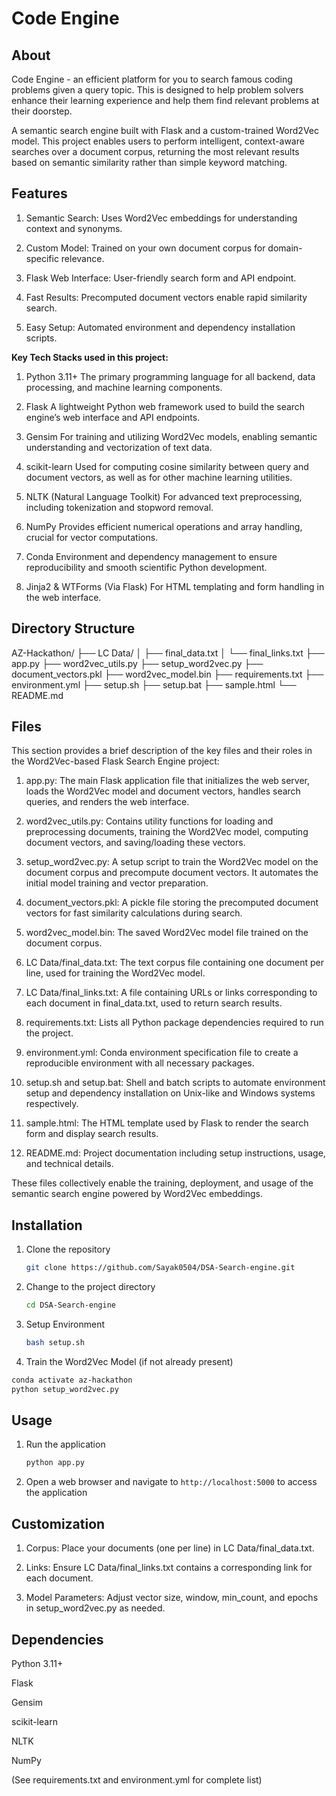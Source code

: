 # Code Engine

## About

Code Engine - an efficient platform for you to search famous coding problems given a query topic. This is designed to help problem solvers enhance their learning experience and help them find relevant problems at their doorstep.

A semantic search engine built with Flask and a custom-trained Word2Vec model. This project enables users to perform intelligent, context-aware searches over a document corpus, returning the most relevant results based on semantic similarity rather than simple keyword matching.

## Features


1. Semantic Search: Uses Word2Vec embeddings for understanding context and synonyms.

2. Custom Model: Trained on your own document corpus for domain-specific relevance.

3. Flask Web Interface: User-friendly search form and API endpoint.

4. Fast Results: Precomputed document vectors enable rapid similarity search.

5. Easy Setup: Automated environment and dependency installation scripts.

**Key Tech Stacks used in this project:**
1. Python 3.11+
The primary programming language for all backend, data processing, and machine learning components.

2. Flask
A lightweight Python web framework used to build the search engine’s web interface and API endpoints.

3. Gensim
For training and utilizing Word2Vec models, enabling semantic understanding and vectorization of text data.

4. scikit-learn
Used for computing cosine similarity between query and document vectors, as well as for other machine learning utilities.

5. NLTK (Natural Language Toolkit)
For advanced text preprocessing, including tokenization and stopword removal.

6. NumPy
Provides efficient numerical operations and array handling, crucial for vector computations.

7. Conda
Environment and dependency management to ensure reproducibility and smooth scientific Python development.

8. Jinja2 & WTForms
(Via Flask) For HTML templating and form handling in the web interface.



## Directory Structure

AZ-Hackathon/
├── LC Data/
│   ├── final_data.txt
│   └── final_links.txt
├── app.py
├── word2vec_utils.py
├── setup_word2vec.py
├── document_vectors.pkl
├── word2vec_model.bin
├── requirements.txt
├── environment.yml
├── setup.sh
├── setup.bat
├── sample.html
└── README.md


## Files

This section provides a brief description of the key files and their roles in the Word2Vec-based Flask Search Engine project:

1. app.py: The main Flask application file that initializes the web server, loads the Word2Vec model and document vectors, handles search queries, and renders the web interface.

2. word2vec_utils.py: Contains utility functions for loading and preprocessing documents, training the Word2Vec model, computing document vectors, and saving/loading these vectors.

3. setup_word2vec.py: A setup script to train the Word2Vec model on the document corpus and precompute document vectors. It automates the initial model training and vector preparation.

4. document_vectors.pkl: A pickle file storing the precomputed document vectors for fast similarity calculations during search.

5. word2vec_model.bin: The saved Word2Vec model file trained on the document corpus.

6. LC Data/final_data.txt: The text corpus file containing one document per line, used for training the Word2Vec model.

7. LC Data/final_links.txt: A file containing URLs or links corresponding to each document in final_data.txt, used to return search results.

8. requirements.txt: Lists all Python package dependencies required to run the project.

9. environment.yml: Conda environment specification file to create a reproducible environment with all necessary packages.

10. setup.sh and setup.bat: Shell and batch scripts to automate environment setup and dependency installation on Unix-like and Windows systems respectively.

11. sample.html: The HTML template used by Flask to render the search form and display search results.

12. README.md: Project documentation including setup instructions, usage, and technical details.

These files collectively enable the training, deployment, and usage of the semantic search engine powered by Word2Vec embeddings.



## Installation

1. Clone the repository 
   ```bash
   git clone https://github.com/Sayak0504/DSA-Search-engine.git
   ```
2. Change to the project directory
   ```bash
   cd DSA-Search-engine
   ```
3. Setup Environment
   ```bash
   bash setup.sh
   ```
4.  Train the Word2Vec Model (if not already present)
   ```bash
   conda activate az-hackathon
   python setup_word2vec.py
   ```

## Usage

1. Run the application 
   ```bash
   python app.py
   ```
2. Open a web browser and navigate to ```http://localhost:5000``` to access the application

## Customization

1. Corpus: Place your documents (one per line) in LC Data/final_data.txt.

2. Links: Ensure LC Data/final_links.txt contains a corresponding link for each document.

3. Model Parameters: Adjust vector size, window, min_count, and epochs in setup_word2vec.py as needed.

## Dependencies
Python 3.11+

Flask

Gensim

scikit-learn

NLTK

NumPy

(See requirements.txt and environment.yml for complete list)